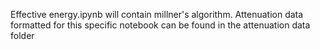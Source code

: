Effective energy.ipynb will contain millner's algorithm. Attenuation data formatted for this specific notebook can be found in the attenuation data folder
